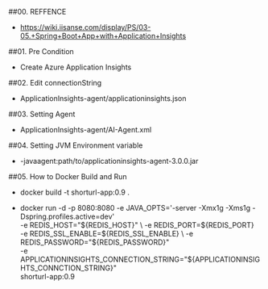 ##00. REFFENCE
 - https://wiki.iisanse.com/display/PS/03-05.+Spring+Boot+App+with+Application+Insights

##01. Pre Condition
- Create Azure Application Insights

##02. Edit connectionString
- ApplicationInsights-agent/applicationinsights.json
  
##03. Setting Agent
- ApplicationInsights-agent/AI-Agent.xml

##04. Setting JVM Environment variable 
- -javaagent:path/to/applicationinsights-agent-3.0.0.jar

##05. How to Docker Build and Run
- docker build -t shorturl-app:0.9 .

- docker run -d -p 8080:8080 -e JAVA_OPTS='-server -Xmx1g -Xms1g -Dspring.profiles.active=dev' \
			  -e REDIS_HOST="${REDIS_HOST}" \
			  -e REDIS_PORT=${REDIS_PORT} \
			  -e REDIS_SSL_ENABLE=${REDIS_SSL_ENABLE} \
			  -e REDIS_PASSWORD="${REDIS_PASSWORD}" \
			  -e APPLICATIONINSIGHTS_CONNECTION_STRING="${APPLICATIONINSIGHTS_CONNCTION_STRING}" \
			  shorturl-app:0.9
 
			  
